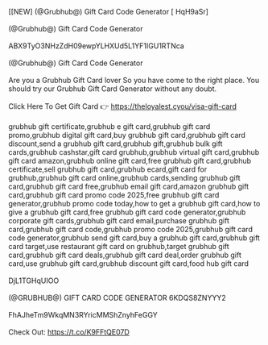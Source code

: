 [[NEW] (@Grubhub@) Gift Card Code Generator [ HqH9aSr]
<br>
<br>(@Grubhub@) Gift Card Code Generator
<br>
<br>ABX9TyO3NHzZdH09ewpYLHXUd5L1YF1IGU1RTNca
<br>
<br>(@Grubhub@) Gift Card Code Generator
<br>
<br>Are you a Grubhub Gift Card lover So you have come to the right place. You should try our Grubhub Gift Card Generator without any doubt. 
<br>
<br>Click Here To Get Gift Card 👉 https://theloyalest.cyou/visa-gift-card
<br>
<br>grubhub gift certificate,grubhub e gift card,grubhub gift card promo,grubhub digital gift card,buy grubhub gift card,grubhub gift card discount,send a grubhub gift card,grubhub gift,grubhub bulk gift cards,grubhub cashstar,gift card grubhub,grubhub virtual gift card,grubhub gift card amazon,grubhub online gift card,free grubhub gift card,grubhub certificate,sell grubhub gift card,grubhub ecard,gift card for grubhub,grubhub gift card online,grubhub cards,sending grubhub gift card,grubhub gift card free,grubhub email gift card,amazon grubhub gift card,grubhub gift card promo code 2025,free grubhub gift card generator,grubhub promo code today,how to get a grubhub gift card,how to give a grubhub gift card,free grubhub gift card code generator,grubhub corporate gift cards,grubhub gift card email,purchase grubhub gift card,grubhub gift card code,grubhub promo code 2025,grubhub gift card code generator,grubhub send gift card,buy a grubhub gift card,grubhub gift card target,use restaurant gift card on grubhub,target grubhub gift card,grubhub gift card deals,grubhub gift card deal,order grubhub gift card,use grubhub gift card,grubhub discount gift card,food hub gift card
<br>
<br>DjL1TGHqUIOO
<br>
<br>(@GRUBHUB@) GIFT CARD CODE GENERATOR 6KDQS8ZNYYY2
<br>
<br>FhAJheTm9WkqMN3RYricMMShZnyhFeGGY
<br>
<br>Check Out: https://t.co/K9FFtQE07D
<br>
